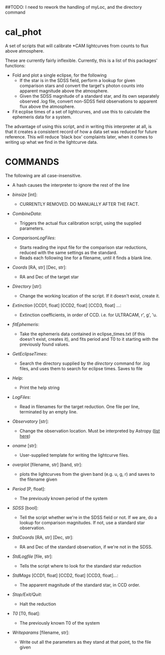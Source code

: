 ##TODO: I need to rework the handling of myLoc, and the directory command

# cal_phot
A set of scripts that will calibrate *CAM lightcurves from counts to flux above atmosphere.

These are currently fairly inflexible. Currently, this is a list of this packages' functions:
- Fold and plot a single eclipse, for the following
  - If the star is in the SDSS field, perform a lookup for given comparison stars and convert the target's photon counts into apparent magnitude above the atmosphere.
  - Given the SDSS magnitude of a standard star, and its own separately observed .log file, convert non-SDSS field observations to apparent flux above the atmosphere.
- Fit ecplise times of a set of lightcurves, and use this to calculate the ephemeris data for a system.

The advantage of using this script, and in writing this interpreter at all, is that it creates a consistent record of how a data set was reduced for future reference. This will reduce 'black box' complaints later, when it comes to writing up what we find in the lightcurve data.

# COMMANDS
The following are all case-insensitive.

- A hash causes the interpreter to ignore the rest of the line

- *binsize* \[int]:
  - CURRENTLY REMOVED. DO MANUALLY AFTER THE FACT. 
- *CombineData*:
  - Triggers the actual flux calibration script, using the supplied parameters.
- *ComparisonLogFiles*:
  - Starts reading the input file for the comparison star reductions, reduced with the same settings as the standard.
  - Reads each following line for a filename, until it finds a blank line.
- *Coords* \[RA, str] \[Dec, str]: 
  - RA and Dec of the target star
- *Directory* [str]: 
  - Change the working location of the script. If it doesn't exist, create it.
- *Extinction* \[CCD1, float] \[CCD2, float] \[CCD3, float] ...: 
  - Extinction coefficients, in order of CCD. i.e. for ULTRACAM, r', g', 'u.
- *fitEphemeris*:
  - Take the ephemeris data contained in eclipse_times.txt (if this doesn't exist, creates it), and fits period and T0 to it starting with the previously found values.
- *GetEclipseTimes*:
  - Search the directory supplied by the *directory* command for .log files, and uses them to search for eclipse times. Saves to file
- *Help*: 
  - Print the help string
- *LogFiles*:
  - Read in filenames for the target reduction. One file per line, terminated by an empty line.
- *Observatory* [str]: 
  - Change the observation location. Must be interpreted by Astropy ([list here](http://docs.astropy.org/en/stable/api/astropy.coordinates.EarthLocation.html#astropy.coordinates.EarthLocation.of_site))
- *oname* \[str]:
  - User-supplied template for writing the lightcurve files.
- *overplot* \[filename, str] \[band, str]:
  - plots the lightcurves from the given band (e.g. u, g, r) and saves to the filename given
- *Period* \[P, float]:
  - The previously known period of the system
- *SDSS* \[bool]:
  - Tell the script whether we're in the SDSS field or not. If we are, do a lookup for comparison magnitudes. If not, use a standard star observation.
- *StdCoords* \[RA, str] \[Dec, str]:
  - RA and Dec of the standard observation, if we're not in the SDSS.
- *StdLogfile* \[file, str]:
  - Tells the script where to look for the standard star reduction
- *StdMags* \[CCD1, float] \[CCD2, float] \[CCD3, float]...:
  - The apparent magnitude of the standard star, in CCD order.
- *Stop/Exit/Quit*: 
  - Halt the reduction
- *T0* \[T0, float]:
  - The previously known T0 of the system
- *Writeparams* \[filename, str]: 
  - Write out all the parameters as they stand at that point, to the file given
